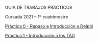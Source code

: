 GUÍA DE TRABAJOS PRÁCTICOS

Cursada 2021 – 1º cuatrimestre

[Práctica 0 - Repaso e Introducción a Delphi](practica-repaso.md)

[Práctica 1 - Introducción a los TAD](practica-1.md)

